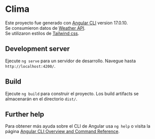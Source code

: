 # Clima

Este proyecto fue generado con [Angular CLI](https://github.com/angular/angular-cli) version 17.0.10.  
Se consumieron datos de [Weather API](https://www.weatherapi.com).  
Se utilizaron estilos de [Tailwind css](https://v2.tailwindcss.com).  

## Development server

Ejecute `ng serve` para un servidor de desarrollo. Navegue hasta `http://localhost:4200/`.

## Build

Ejecute `ng build` para construir el proyecto. Los build artifacts se almacenarán en el directorio `dist/`.

## Further help

Para obtener más ayuda sobre el CLI de Angular usa `ng help` o visita la página [Angular CLI Overview and Command Reference](https://angular.io/cli).
